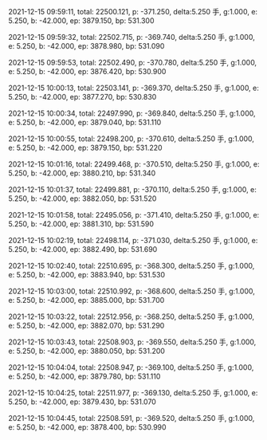 2021-12-15 09:59:11, total: 22500.121, p: -371.250, delta:5.250 手, g:1.000, e: 5.250, b: -42.000, ep: 3879.150, bp: 531.300

2021-12-15 09:59:32, total: 22502.715, p: -369.740, delta:5.250 手, g:1.000, e: 5.250, b: -42.000, ep: 3878.980, bp: 531.090

2021-12-15 09:59:53, total: 22502.490, p: -370.780, delta:5.250 手, g:1.000, e: 5.250, b: -42.000, ep: 3876.420, bp: 530.900

2021-12-15 10:00:13, total: 22503.141, p: -369.370, delta:5.250 手, g:1.000, e: 5.250, b: -42.000, ep: 3877.270, bp: 530.830

2021-12-15 10:00:34, total: 22497.990, p: -369.840, delta:5.250 手, g:1.000, e: 5.250, b: -42.000, ep: 3879.040, bp: 531.110

2021-12-15 10:00:55, total: 22498.200, p: -370.610, delta:5.250 手, g:1.000, e: 5.250, b: -42.000, ep: 3879.150, bp: 531.220

2021-12-15 10:01:16, total: 22499.468, p: -370.510, delta:5.250 手, g:1.000, e: 5.250, b: -42.000, ep: 3880.210, bp: 531.340

2021-12-15 10:01:37, total: 22499.881, p: -370.110, delta:5.250 手, g:1.000, e: 5.250, b: -42.000, ep: 3882.050, bp: 531.520

2021-12-15 10:01:58, total: 22495.056, p: -371.410, delta:5.250 手, g:1.000, e: 5.250, b: -42.000, ep: 3881.310, bp: 531.590

2021-12-15 10:02:19, total: 22498.114, p: -371.030, delta:5.250 手, g:1.000, e: 5.250, b: -42.000, ep: 3882.490, bp: 531.690

2021-12-15 10:02:40, total: 22510.695, p: -368.300, delta:5.250 手, g:1.000, e: 5.250, b: -42.000, ep: 3883.940, bp: 531.530

2021-12-15 10:03:00, total: 22510.992, p: -368.600, delta:5.250 手, g:1.000, e: 5.250, b: -42.000, ep: 3885.000, bp: 531.700

2021-12-15 10:03:22, total: 22512.956, p: -368.250, delta:5.250 手, g:1.000, e: 5.250, b: -42.000, ep: 3882.070, bp: 531.290

2021-12-15 10:03:43, total: 22508.903, p: -369.550, delta:5.250 手, g:1.000, e: 5.250, b: -42.000, ep: 3880.050, bp: 531.200

2021-12-15 10:04:04, total: 22508.947, p: -369.100, delta:5.250 手, g:1.000, e: 5.250, b: -42.000, ep: 3879.780, bp: 531.110

2021-12-15 10:04:25, total: 22511.977, p: -369.130, delta:5.250 手, g:1.000, e: 5.250, b: -42.000, ep: 3879.430, bp: 531.070

2021-12-15 10:04:45, total: 22508.591, p: -369.520, delta:5.250 手, g:1.000, e: 5.250, b: -42.000, ep: 3878.400, bp: 530.990